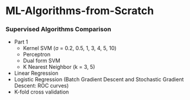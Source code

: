 # ML-Algorithms-from-Scratch
<h3> Supervised Algorithms Comparison </h3>

* Part 1
  * Kernel SVM (σ = 0.2, 0.5, 1, 3, 4, 5, 10)
  * Perceptron
  * Dual form SVM
  * K Nearest Neighbor (k = 3, 5)
* Linear Regression
* Logistic Regression (Batch Gradient Descent and Stochastic Gradient Descent: ROC curves)
* K-fold cross validation
